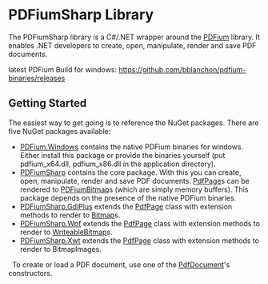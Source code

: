 # PDFiumSharp Library

The PDFiumSharp library is a C#/.NET wrapper around the <a href="https://pdfium.googlesource.com/pdfium/">PDFium</a> library. It enables .NET developers to create, open, manipulate, render and save PDF documents.

latest PDFium Build for windows:
https://github.com/bblanchon/pdfium-binaries/releases

## Getting Started

The easiest way to get going is to reference the NuGet packages. There are five NuGet packages available:
&nbsp;<ul><li><a href="https://www.nuget.org/packages/PDFium.Windows/">PDFium.Windows</a> contains the native PDFium binaries for windows. Either install this package or provide the binaries yourself (put pdfium_x64.dll, pdfium_x86.dll in the application directory).</li><li><a href="https://www.nuget.org/packages/PDFiumSharp/">PDFiumSharp</a> contains the core package. With this you can create, open, manipulate, render and save PDF documents. <a href="../../wiki/T_PDFiumSharp_PdfPage">PdfPage</a>s can be rendered to <a href="../../wiki/T_PDFiumSharp_PDFiumBitmap">PDFiumBitmap</a>s (which are simply memory buffers). This package depends on the presence of the native PDFium binaries.</li><li><a href="https://www.nuget.org/packages/PDFiumSharp.GdiPlus/">PDFiumSharp.GdiPlus</a> extends the <a href="../../wiki/T_PDFiumSharp_PdfPage">PdfPage</a> class with extension methods to render to <a href="http://msdn2.microsoft.com/en-us/library/4e7y164x" target="_blank">Bitmap</a>s.</li><li><a href="https://www.nuget.org/packages/PDFiumSharp.Wpf/">PDFiumSharp.Wpf</a> extends the <a href="../../wiki/T_PDFiumSharp_PdfPage">PdfPage</a> class with extension methods to render to <a href="http://msdn2.microsoft.com/en-us/library/aa347331" target="_blank">WriteableBitmap</a>s.</li><li><a href="https://www.nuget.org/packages/PDFiumSharp.Xwt/">PDFiumSharp.Xwt</a> extends the <a href="../../wiki/T_PDFiumSharp_PdfPage">PdfPage</a> class with extension methods to render to BitmapImages.</li></ul>&nbsp;
To create or load a PDF document, use one of the <a href="../../wiki/T_PDFiumSharp_PdfDocument">PdfDocument</a>'s constructors.
